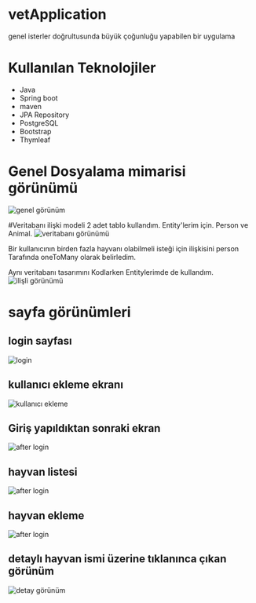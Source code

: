 # vetApplication
genel isterler doğrultusunda büyük çoğunluğu yapabilen bir uygulama

# Kullanılan Teknolojiler

+ Java
+ Spring boot
+ maven
+ JPA Repository
+ PostgreSQL
+ Bootstrap
+ Thymleaf

# Genel Dosyalama mimarisi görünümü

![genel görünüm](https://i.hizliresim.com/ed1jira.PNG)

#Veritabanı ilişki modeli
2 adet tablo kullandım. Entity'lerim için. Person ve Animal.
![veritabanı görünümü](https://i.hizliresim.com/2yzv7cg.PNG)

Bir kullanıcının birden fazla hayvanı olabilmeli isteği için ilişkisini person Tarafında oneToMany olarak belirledim. 

Aynı veritabanı tasarımını Kodlarken Entitylerimde de kullandım. 
![ilişli görünümü](https://i.hizliresim.com/lj4zbnk.png)

# sayfa görünümleri
## login sayfası
![login](https://i.hizliresim.com/2gswas7.PNG)
## kullanıcı ekleme ekranı
![kullanıcı ekleme](https://i.hizliresim.com/4jq91fx.PNG)
## Giriş yapıldıktan sonraki ekran
![after login](https://i.hizliresim.com/m2ql7ws.PNG)
## hayvan listesi
![after login](https://i.hizliresim.com/nbu6inc.PNG)
## hayvan ekleme
![after login](https://i.hizliresim.com/ijdgv3r.PNG)
## detaylı hayvan ismi üzerine tıklanınca çıkan görünüm
![detay görünüm](https://i.hizliresim.com/8f2fizt.PNG)

